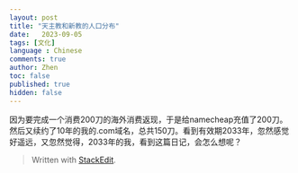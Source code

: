 ```yaml
---
layout: post
title: "天主教和新教的人口分布"
date:   2023-09-05
tags: [文化]
language : Chinese
comments: true
author: Zhen
toc: false
published: true
hidden: false
---
```

因为要完成一个消费200刀的海外消费返现，于是给namecheap充值了200刀。然后又续约了10年的我的.com域名，总共150刀。看到有效期2033年，忽然感觉好遥远，又忽然觉得，2033年的我，看到这篇日记，会怎么想呢？


> Written with [StackEdit](https://stackedit.io/).
<!--stackedit_data:
eyJoaXN0b3J5IjpbOTE3MzgzNTkxXX0=
-->